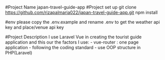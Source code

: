#Project Name
 japan-travel-guide-app
#Project set up
 git clone https://github.com/rizapalmaria022/japan-travel-guide-app.git
 npm install

#env
please copy the .env.example and rename .env to get the weather api key and place/venue api key

#Project Description 
  I use Laravel Vue in creating the tourist guide application and this our the factors I use:
    - vue-router : one page application
    - following the coding standard 
    - use OOP structure in PHP(Laravel)
